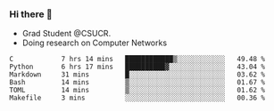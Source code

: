 ### Hi there 👋
- Grad Student @CSUCR. 
- Doing research on Computer Networks
<!--START_SECTION:waka-->

```text
C            7 hrs 14 mins   ████████████▒░░░░░░░░░░░░   49.48 %
Python       6 hrs 17 mins   ██████████▓░░░░░░░░░░░░░░   43.04 %
Markdown     31 mins         █░░░░░░░░░░░░░░░░░░░░░░░░   03.62 %
Bash         14 mins         ▒░░░░░░░░░░░░░░░░░░░░░░░░   01.67 %
TOML         14 mins         ▒░░░░░░░░░░░░░░░░░░░░░░░░   01.62 %
Makefile     3 mins          ░░░░░░░░░░░░░░░░░░░░░░░░░   00.36 %
```

<!--END_SECTION:waka-->
<!--
**jluo117/jluo117** is a ✨ _special_ ✨ repository because its `README.md` (this file) appears on your GitHub profile.

Here are some ideas to get you started:

- 🔭 I’m currently working on ...
- 🌱 I’m currently learning ...
- 👯 I’m looking to collaborate on ...
- 🤔 I’m looking for help with ...
- 💬 Ask me about ...
- 📫 How to reach me: ...
- 😄 Pronouns: ...
- ⚡ Fun fact: ...
-->
